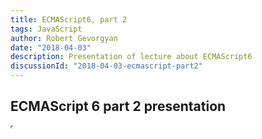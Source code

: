```yaml
---
title: ECMAScript6, part 2
tags: JavaScript
author: Robert Gevorgyan
date: "2018-04-03"
description: Presentation of lecture about ECMAScript6
discussionId: "2018-04-03-ecmascript-part2"
---
```


## ECMAScript 6 part 2 presentation

<iframe src="https://yerevancoder.com/ecmascript6-part2.html" width="1" height="1" />

To view it fullscreen click [here](https://yerevancoder.com/ecmascript6-part2.html)
